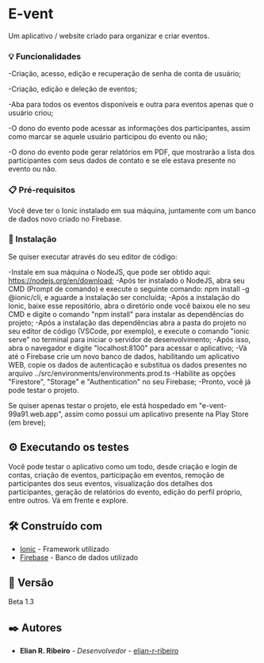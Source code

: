 # E-vent

Um aplicativo / website criado para organizar e criar eventos.

### 💡 Funcionalidades

-Criação, acesso, edição e recuperação de senha de conta de usuário;

-Criação, edição e deleção de eventos;

-Aba para todos os eventos disponíveis e outra para eventos apenas que o usuário criou;

-O dono do evento pode acessar as informações dos participantes, assim como marcar se aquele usuário participou do
evento ou não;

-O dono do evento pode gerar relatórios em PDF, que mostrarão a lista dos participantes com seus dados de
contato e se ele estava presente no evento ou não.

### 📋 Pré-requisitos

Você deve ter o Ionic instalado em sua máquina, juntamente com um banco de dados novo criado no Firebase.

### 🔧 Instalação

Se quiser executar através do seu editor de código:

-Instale em sua máquina o NodeJS, que pode ser obtido aqui: https://nodejs.org/en/download;
-Após ter instalado o NodeJS, abra seu CMD (Prompt de comando) e execute o seguinte comando: npm install -g @ionic/cli, e aguarde
a instalação ser concluída;
-Após a instalação do Ionic, baixe esse repositório, abra o diretório onde você baixou ele no seu CMD e digite o comando "npm install"
para instalar as dependências do projeto;
-Após a instalação das dependências abra a pasta do projeto no seu editor de código (VSCode, por exemplo), e execute o comando 
"ionic serve" no terminal para iniciar o servidor de desenvolvimento;
-Após isso, abra o navegador e digite "localhost:8100" para acessar o aplicativo;
-Vá até o Firebase crie um novo banco de dados, habilitando um aplicativo WEB, copie os dados de autenticação e substitua os dados
presentes no arquivo ../src/environments/environments.prod.ts
-Habilite as opções "Firestore", "Storage" e "Authentication" no seu Firebase;
-Pronto, você já pode testar o projeto.

Se quiser apenas testar o projeto, ele está hospedado em "e-vent-99a91.web.app", assim como possui um aplicativo presente
na Play Store (em breve);

## ⚙️ Executando os testes

Você pode testar o aplicativo como um todo, desde criação e login de contas, criação de eventos, participação em eventos, remoção de participantes dos seus eventos, visualização dos detalhes dos participantes, geração de relatórios do evento, edição do perfil próprio,
entre outros. Vá em frente e explore.

## 🛠️ Construído com

* [Ionic](https://ionicframework.com/docs/intro/cli) - Framework utilizado
* [Firebase](firebase.google.com) - Banco de dados utilizado

## 📌 Versão

Beta 1.3

## ✒️ Autores

* **Elian R. Ribeiro** - *Desenvolvedor* - [elian-r-ribeiro](https://github.com/elian-r-ribeiro)
